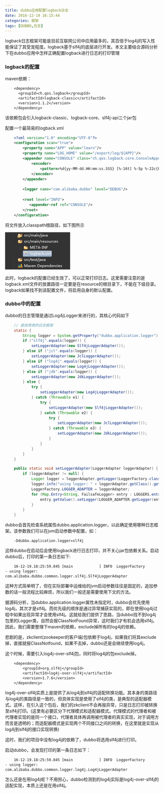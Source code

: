 ```yaml
---
title: dubbo应用配置logback日志
date: 2016-12-19 16:15:44
categories: 框架
tags: [DUBBO,日志]
---
```


logback日志框架可能是目前互联网公司中应用最多的，其百倍于log4j的写入性能保证了其受宠程度。logback基于slf4j的底层进行开发。本文主要结合源码分析下在dubbo应用中怎样正确配置logback进行日志的打印管理

### logback的配置

maven依赖：
```
    <dependency>
      <groupId>ch.qos.logback</groupId>
      <artifactId>logback-classic</artifactId>
      <version>1.1.2</version>
    </dependency>
```

该依赖包会引入logback-classic、logback-core、slf4j-api三个jar包

配置一个最简易的logback.xml
```xml
    <?xml version="1.0" encoding="UTF-8"?>
    <configuration scan="true">
        <property name="APP" value="learn"/>
        <property name="LOG_HOME" value="/export/log/${APP}"/>
        <appender name="CONSOLE" class="ch.qos.logback.core.ConsoleAppender">
            <encoder>
                <pattern>%d{yy-MM-dd.HH:mm:ss.SSS} [%-16t] %-5p %-22c{0} - %m%n</pattern>
            </encoder>
        </appender>
        
        <logger name="com.alibaba.dubbo" level="DEBUG"/>

        <root level="INFO">
           <appender-ref ref="CONSOLE"/> 
        </root>
    </configuration>
```

将文件放入classpath根路径，如下图所示

![](/images/image011.png)

此时，logback的配置已经生效了，可以正常打印日志。这里需要注意的是logback.xml文件的放置路径一定要是在resource的根目录下，不能在下级目录。logback如果找不到该配置文件，将启用自身的默认配置。

### dubbo中的配置

dubbo的日志管理是通过Log4jLogger来进行的，其核心代码如下
```java
    // 查找常用的日志框架
    static {
        String logger = System.getProperty("dubbo.application.logger");
        if ("slf4j".equals(logger)) {
            setLoggerAdapter(new Slf4jLoggerAdapter());
        } else if ("jcl".equals(logger)) {
            setLoggerAdapter(new JclLoggerAdapter());
        } else if ("log4j".equals(logger)) {
            setLoggerAdapter(new Log4jLoggerAdapter());
        } else if ("jdk".equals(logger)) {
            setLoggerAdapter(new JdkLoggerAdapter());
        } else {
            try {
                setLoggerAdapter(new Log4jLoggerAdapter());
            } catch (Throwable e1) {
                try {
                    setLoggerAdapter(new Slf4jLoggerAdapter());
                } catch (Throwable e2) {
                    try {
                        setLoggerAdapter(new JclLoggerAdapter());
                    } catch (Throwable e3) {
                        setLoggerAdapter(new JdkLoggerAdapter());
                    }
                }
            }
        }
    }
```

```java
    public static void setLoggerAdapter(LoggerAdapter loggerAdapter) {
        if (loggerAdapter != null) {
            Logger logger = loggerAdapter.getLogger(LoggerFactory.class.getName());
            logger.info("using logger: " + loggerAdapter.getClass().getName());
            LoggerFactory.LOGGER_ADAPTER = loggerAdapter;
            for (Map.Entry<String, FailsafeLogger> entry : LOGGERS.entrySet()) {
                entry.getValue().setLogger(LOGGER_ADAPTER.getLogger(entry.getKey()));
            }
        }
    }
```

dubbo会首先检查系统属性dubbo.application.logger，以此确定使用哪种日志框架。该参数我们可以在jvm启动参数中配置，如：

```
    -Ddubbo.application.logger=slf4j
```

这样dubbo在启动后会使用logback进行日志打印，并不关心jar包依赖关系。启动dubbo后，打印的第一条日志如下:

```
    16-12-19.18:25:59.845 [main            ] INFO  LoggerFactory          - using logger: com.alibaba.dubbo.common.logger.slf4j.Slf4jLoggerAdapter
```

这种方式简单明了，但在实际部署中运维给的jvm启动参数往往是固定的，追加参数的话一般流程比较麻烦，所以我们一般还是需要使用下文的方法。

据源码分析，当dubbo.application.logger属性未指定时，dubbo会优先使用log4j，其次才是slf4j。而优先级的顺序是通过异常捕获实现的，即在使用log4j过程中如果出现异常才会使用slf4j。这就给我们提供了思路，当dubbo找不到log4j包里的Logger类，自然会报ClassNotFound异常，这时我们才有机会选用slf4j。因此，我们需要整理下maven的依赖，exclude掉所有的log4j的依赖。

悲剧的是，zkclient(zookeeper的客户端)包依赖于log4j，如果我们将其exclude掉，直接就报ClassNotfound，如果不去掉，dubbo还是会继续使用log4j。

这个时候，需要引入log4j-over-slf4j包，同时将log4j的包exclude掉。

```
    <dependency>
        <groupId>org.slf4j</groupId>
        <artifactId>log4j-over-slf4j</artifactId>
        <version>1.7.6</version>
    </dependency>
```

log4j-over-slf4j实质上是提供了从log4j到slf4j的适配转换功能。其本身的类路径与log4j的类路径是一致的，但具体实现是使用了slf4j的类，是典型的适配器模式。这样，在引入这个包后，我们的zkclient不会再报异常，只是日志打印被转换至slf4j打印。(这里有必要区分下代理模式和适配器模式。代理模式的代理者和被代理者实现的是同一个接口，代理者具体再调用被代理者的真实实现，对于调用方而言是透明的；而适配器模式是实现两个不同接口之间的转换，在这里就是实现从log4j到slf4j的接口实现转换)

这时，我们的项目中没有log4j的依赖了，dubbo将选用slf4j进行打印。

启动dubbo，会发现打印的第一条日志如下：

```
    16-12-19.18:25:59.845 [main            ] INFO  LoggerFactory          - using logger: com.alibaba.dubbo.common.logger.log4j.Log4jLoggerAdapter
```

怎么还是在用log4j呢？不用担心，dubbo检测到的log4j实际是log4j-over-slf4j的适配实现，本质上还是在用slf4j。

